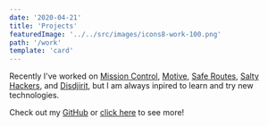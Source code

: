 ```yaml
---
date: '2020-04-21'
title: 'Projects'
featuredImage: '../../src/images/icons8-work-100.png'
path: '/work'
template: 'card'
---
```


Recently I've worked on [Mission Control][1], [Motive][2], [Safe Routes][3], [Salty Hackers][4], and [Disdjirit][5], but I am always inpired to learn and try new technologies.

Check out my [GitHub][6] or [click here][7] to see more!

[1]: https://github.com/Lambda-School-Labs/mission-control-fe
[2]: https://www.npmjs.com/package/motive-cli
[3]: https://github.com/Build-Week-Safe-Routes-2/FE_Safe-Routes
[4]: https://github.com/gebhartn/salty-hacker-backend
[5]: https://github.com/gebhartn/disdjirit
[6]: http://github.com/gebhartn
[7]: /work
